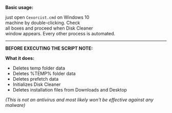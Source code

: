 **Basic usage:**  


just open `Cexorcist.cmd` on Windows 10  
machine by double-clicking. Check  
all boxes and proceed when Disk Cleaner  
window appears. Every other process is automated.  


---


**BEFORE EXECUTING THE SCRIPT NOTE:**  


**What it does:**  
- Deletes temp folder data  
- Deletes %TEMP% folder data  
- Deletes prefetch data  
- Initializes Disk Cleaner  
- Deletes installation files from Downloads and Desktop  


_(This is not an antivirus and most likely won't be effective against any malware)_
